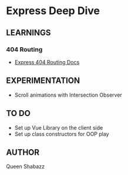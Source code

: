 # Express Deep Dive 

## LEARNINGS 
### 404 Routing 
* [Express 404 Routing Docs](https://expressjs.com/en/starter/faq.html#:~:text=In%20Express%2C%20404%20responses%20are,that%20none%20of%20them%20responded.)

## EXPERIMENTATION 
* Scroll animations with Intersection Observer

## TO DO 
* Set up Vue Library on the client side 
* Set up class constructors for OOP play

## AUTHOR 
Queen Shabazz 
